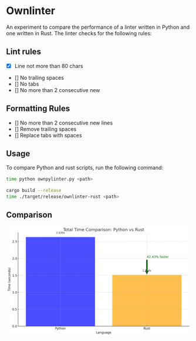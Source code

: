 # Ownlinter

An experiment to compare the performance of a linter written in Python and one written in Rust. The linter checks for the following rules:

## Lint rules

- [x] Line not more than 80 chars
- [] No trailing spaces
- [] No tabs
- [] No more than 2 consecutive new

## Formatting Rules

- [] No more than 2 consecutive new lines
- [] Remove trailing spaces
- [] Replace tabs with spaces

## Usage

To compare Python and rust scripts, run the following command:

```bash
time python ownpylinter.py <path>
```

```bash
cargo build --release
time ./target/release/ownlinter-rust <path>
```

## Comparison

![alt text](image.png)
